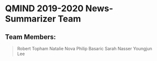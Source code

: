 # QMIND 2019-2020 News-Summarizer Team

## Team Members: 

>Robert Topham
>Natalie Nova
>Philip Basaric
>Sarah Nasser
>Youngjun Lee
